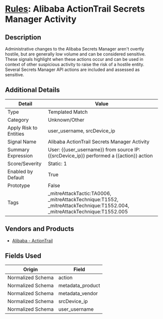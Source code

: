 # [Rules](README.md): Alibaba ActionTrail Secrets Manager Activity

## Description
Administrative changes to the Alibaba Secrets Manager aren't overtly hostile, but are generally low volume and can be considered sensitive.  These signals highlight when these actions occur and can be used in context of other suspicious activity to raise the risk of a hostile entity.  Several Secrets Manager API actions are included and assessed as sensitive.

## Additional Details
|Detail|Value|
|----|----|
|Type|Templated Match|
|Category|Unknown/Other|
|Apply Risk to Entities|user_username, srcDevice_ip|
|Signal Name|Alibaba ActionTrail Secrets Manager Activity|
|Summary Expression|User: {{user_username}} from source IP: {{srcDevice_ip}} performed a {{action}} action|
|Score/Severity|Static: 1|
|Enabled by Default|True|
|Prototype|False|
|Tags|_mitreAttackTactic:TA0006, _mitreAttackTechnique:T1552, _mitreAttackTechnique:T1552.004, _mitreAttackTechnique:T1552.005|
## Vendors and Products
- [Alibaba - ActionTrail](../products/79055042-52c8-4998-b201-bd2cd2dbca1f.md)


## Fields Used

|Origin|Field|
|----|----|
|Normalized Schema|action|
|Normalized Schema|metadata_product|
|Normalized Schema|metadata_vendor|
|Normalized Schema|srcDevice_ip|
|Normalized Schema|user_username|


